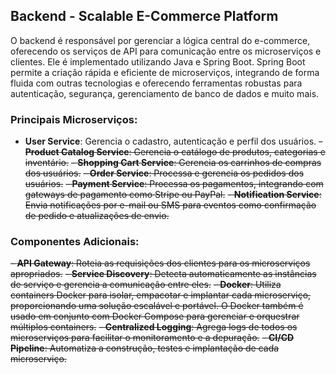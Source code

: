 ## Backend - Scalable E-Commerce Platform

O backend é responsável por gerenciar a lógica central do e-commerce, oferecendo os serviços de API para comunicação entre os microserviços e clientes. Ele é implementado utilizando Java e Spring Boot. 
Spring Boot permite a criação rápida e eficiente de microserviços, integrando de forma fluida com outras tecnologias e oferecendo ferramentas robustas para autenticação, segurança, 
gerenciamento de banco de dados e muito mais.


### Principais Microserviços:
- **User Service**: Gerencia o cadastro, autenticação e perfil dos usuários.
~~- **Product Catalog Service**: Gerencia o catálogo de produtos, categorias e inventário.~~
~~- **Shopping Cart Service**: Gerencia os carrinhos de compras dos usuários.~~
~~- **Order Service**: Processa e gerencia os pedidos dos usuários.~~
~~- **Payment Service**: Processa os pagamentos, integrando com gateways de pagamento como Stripe ou PayPal.~~
~~- **Notification Service**: Envia notificações por e-mail ou SMS para eventos como confirmação de pedido e atualizações de envio.~~


### Componentes Adicionais:
~~- **API Gateway**: Roteia as requisições dos clientes para os microserviços apropriados.~~
~~- **Service Discovery**: Detecta automaticamente as instâncias de serviço e gerencia a comunicação entre eles.~~
~~- **Docker**: Utiliza containers Docker para isolar, empacotar e implantar cada microserviço, proporcionando uma solução escalável e portável. O Docker também é usado em conjunto com Docker Compose para gerenciar e orquestrar múltiplos containers.~~
~~- **Centralized Logging**: Agrega logs de todos os microserviços para facilitar o monitoramento e a depuração.~~
~~- **CI/CD Pipeline**: Automatiza a construção, testes e implantação de cada microserviço.~~

